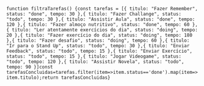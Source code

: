 ```function filtraTarefas() {const tarefas = [{ titulo: "Fazer Remember", status: "done", tempo: 30 },{ titulo: "Fazer Challange", status: "todo", tempo: 30 },{ titulo: "Assistir Aula", status: "done", tempo: 120 },{ titulo: "Fazer almoço nutritivo", status: "done", tempo: 60 },{ titulo: "Ler atentamente exercícios do dia", status: "doing", tempo: 20 },{ titulo: "Fazer exercício do dia", status: "doing", tempo: 180 },{ titulo: "Fazer desafio", status: "doing", tempo: 60 },{ titulo: "Ir para o Stand Up", status: "todo", tempo: 30 },{ titulo: "Enviar Feedback", status: "todo", tempo: 15 },{ titulo: "Enviar Exercício", status: "todo", tempo: 15 },{ titulo: "Jogar Videogame", status: "todo", tempo: 120 },{ titulo: "Assistir Novela", status: "todo", tempo: 90 }]const tarefasConcluidas=tarefas.filter(item=>item.status=='done').map(item=>item.titulo);return tarefasConcluidas}```